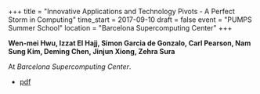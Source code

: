 +++
title = "Innovative Applications and Technology Pivots - A Perfect Storm in Computing"
time_start = 2017-09-10
draft = false
event = "PUMPS Summer School"
location = "Barcelona Supercomputing Center"
+++

**Wen-mei Hwu, Izzat El Hajj, Simon Garcia de Gonzalo, Carl Pearson, Nam Sung Kim, Deming Chen, Jinjun Xiong, Zehra Sura**

At *Barcelona Supercomputing Center*.

* [pdf](/pdf/20170910_hwu_bsc.pdf)